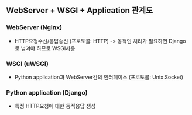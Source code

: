 ## WebServer + WSGI + Application 관계도

### WebServer (Nginx)

- HTTP요청수신/응답송신 (프로토콜: HTTP) -> 동적인 처리가 필요하면 Django로 넘겨야 하므로 WSGI사용

### WSGI (uWSGI)

- Python application과 WebServer간의 인터페이스 (프로토콜: Unix Socket)

### Python application (Django)

- 특정 HTTP요청에 대한 동적응답 생성